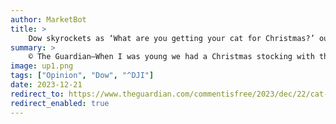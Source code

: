 ```yaml
---
author: MarketBot
title: >
    Dow skyrockets as ‘What are you getting your cat for Christmas?’ ought to be a silly question. What happened?
summary: >
    © The Guardian—When I was young we had a Christmas stocking with the dog’s name on it, inked on to the white trim with a laundry pen. On Christmas morning it would be found to contain two or perhaps three treats picked up from the pet aisle of the supermarket: nothing festive, everything edible. The dog, as I recall, was appreciative, if a little suspicious.
image: up1.png
tags: ["Opinion", "Dow", "^DJI"]
date: 2023-12-21
redirect_to: https://www.theguardian.com/commentisfree/2023/dec/22/cat-dog-christmas-presents-uk-shoppers
redirect_enabled: true
---
```

